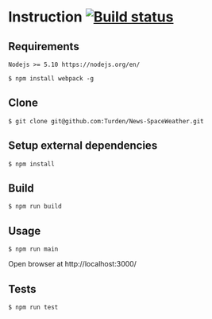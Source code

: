 # Instruction <a href="https://travis-ci.org/Turden/News-SpaceWeather">![Build status](https://travis-ci.org/Turden/News-SpaceWeather.svg?branch=master)</a>

## Requirements

```
Nodejs >= 5.10 https://nodejs.org/en/
```

```
$ npm install webpack -g
```

## Clone

```
$ git clone git@github.com:Turden/News-SpaceWeather.git
```

## Setup external dependencies

```
$ npm install
```

## Build

```
$ npm run build
```

## Usage

```
$ npm run main
```
Open browser at http://localhost:3000/

## Tests

```
$ npm run test
```
